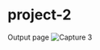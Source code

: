 # project-2
Output page
![Capture 3](https://github.com/user-attachments/assets/864f35b7-5a3f-4d23-95f7-a92b2b5eddcd)
